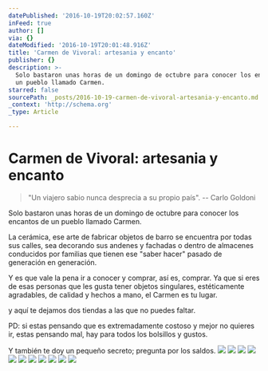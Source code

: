 ```yaml
---
datePublished: '2016-10-19T20:02:57.160Z'
inFeed: true
author: []
via: {}
dateModified: '2016-10-19T20:01:48.916Z'
title: 'Carmen de Vivoral: artesania y encanto'
publisher: {}
description: >-
  Solo bastaron unas horas de un domingo de octubre para conocer los encantos de
  un pueblo llamado Carmen.
starred: false
sourcePath: _posts/2016-10-19-carmen-de-vivoral-artesania-y-encanto.md
_context: 'http://schema.org'
_type: Article

---
```

# Carmen de Vivoral: artesania y encanto

> "Un viajero sabio nunca desprecia a su propio país". -- Carlo Goldoni

Solo bastaron unas horas de un domingo de octubre para conocer los encantos de un pueblo llamado Carmen.

La cerámica, ese arte de fabricar objetos de barro se encuentra por todas sus calles, sea decorando sus andenes y fachadas o dentro de almacenes conducidos por familias que tienen ese "saber hacer" pasado de generación en generación.

Y es que vale la pena ir a conocer y comprar, así es, comprar. Ya que si eres de esas personas que les gusta tener objetos singulares, estéticamente agradables, de calidad y hechos a mano, el Carmen es tu lugar.

y aquí te dejamos dos tiendas a las que no puedes faltar.

PD: si estas pensando que es extremadamente costoso y mejor no quieres ir, estas pensando mal, hay para todos los bolsillos y gustos.

Y también te doy un pequeño secreto; pregunta por los saldos. ![](https://s3-us-west-2.amazonaws.com/the-grid-img/p/35de2388243b4dc55d676fb73d96a4efab5ddc40.jpg)
![](https://the-grid-user-content.s3-us-west-2.amazonaws.com/96b18edb-9356-4515-b8a2-17475da312e1.jpg)
![](https://the-grid-user-content.s3-us-west-2.amazonaws.com/bb79c2d4-579d-4549-9120-d1c063cf70f0.jpg)
![](https://the-grid-user-content.s3-us-west-2.amazonaws.com/43f9f276-573a-4160-b590-b8fad2303d56.jpg)
![](https://the-grid-user-content.s3-us-west-2.amazonaws.com/9c9787e1-798f-4c61-9edb-c21a34988cf9.jpg)
![](https://the-grid-user-content.s3-us-west-2.amazonaws.com/ef16f897-5d32-4093-b8cf-af17f12aaaea.jpg)
![](https://the-grid-user-content.s3-us-west-2.amazonaws.com/9b61ddae-37b0-416c-af63-473799a6c20d.jpg)
![](https://s3-us-west-2.amazonaws.com/the-grid-img/p/6661b301c118a33f95eac3031cb0fa59cf70154d.jpg)
![](https://s3-us-west-2.amazonaws.com/the-grid-img/p/f8ddc89119dcb784976b46bcc6739f7fa954bb4c.jpg)
![](https://the-grid-user-content.s3-us-west-2.amazonaws.com/ddc95703-20d2-409f-a8f9-79f511d75128.jpg)
![](https://the-grid-user-content.s3-us-west-2.amazonaws.com/6d451a85-3e55-47f8-b86d-965d3f00e99f.jpg)